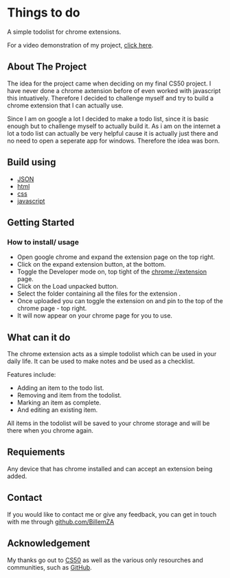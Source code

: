 
# Things to do

A simple todolist for chrome extensions.

For a video demonstration of my project, [click here]().

## About The Project

The idea for the project came when deciding on my final CS50 project. I have never done a chrome axtension before of even worked with javascript this intuatively. Therefore I decided to challenge myself and try to build a chrome extension that I can actually use.

Since I am on google a lot I decided to make a todo list, since it is basic enough but to challenge myself to actually build it. As i am on the internet a lot a todo list can actually be very helpful cause it is actually just there and no need to open a seperate app for windows. Therefore the idea was born.

## Build using
* [JSON](https://www.json.org/json-en.html)
* [html](https://html.com/)
* [css](https://www.css-com.com/)
* [javascript](https://www.javascript.com/)

## Getting Started

### How to install/ usage
* Open google chrome and expand the extension page on the top right.
* Click on the expand extension button, at the bottom.
* Toggle the Developer mode on, top tight of the [chrome://extension](chrome://extension) page.
* Click on the Load unpacked button.
* Select  the folder containing all the files for the extension .
* Once uploaded you can toggle the extension on and pin to the top of the chrome page - top right.
* It will now appear on your chrome page for you to use.


## What can it do
The chrome extension acts as a simple todolist which can be used in your daily life. It can be used to make notes and be used as a checklist.

Features include:

* Adding an item to the todo list.
* Removing and item from the todolist.
* Marking an item as complete.
* And editing an existing item.

All items in the todolist will be saved to your chrome storage and will be there when you chrome again.

## Requiements

Any device that has chrome installed and can accept an extension being added.

## Contact

If you would like to contact me or give any feedback, you can get in touch with me through [github.com/BillemZA](github.com/BillemZA)

## Acknowledgement

My thanks go out to [CS50](https://cs50.harvard.edu/x/2022/) as well as the various only resourches and communities, such as [GitHub](https://github.com/).